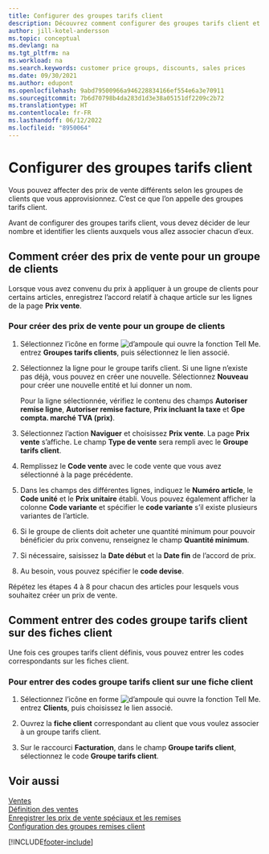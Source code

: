 ```yaml
---
title: Configurer des groupes tarifs client
description: Découvrez comment configurer des groupes tarifs client et créer des prix de vente pour ces groupes.
author: jill-kotel-andersson
ms.topic: conceptual
ms.devlang: na
ms.tgt_pltfrm: na
ms.workload: na
ms.search.keywords: customer price groups, discounts, sales prices
ms.date: 09/30/2021
ms.author: edupont
ms.openlocfilehash: 9abd79500966a946228834166ef554e6a3e70911
ms.sourcegitcommit: 7b6d70798b4da283d1d3e38a05151df2209c2b72
ms.translationtype: HT
ms.contentlocale: fr-FR
ms.lasthandoff: 06/12/2022
ms.locfileid: "8950064"
---
```

# <a name="set-up-customer-price-groups"></a>Configurer des groupes tarifs client
  
Vous pouvez affecter des prix de vente différents selon les groupes de clients que vous approvisionnez. C’est ce que l’on appelle des groupes tarifs client.

Avant de configurer des groupes tarifs client, vous devez décider de leur nombre et identifier les clients auxquels vous allez associer chacun d’eux.  

## <a name="how-to-create-sales-prices-for-a-group-of-customers"></a>Comment créer des prix de vente pour un groupe de clients  

Lorsque vous avez convenu du prix à appliquer à un groupe de clients pour certains articles, enregistrez l’accord relatif à chaque article sur les lignes de la page **Prix vente**.

### <a name="to-create-sales-prices-for-a-group-of-customers"></a>Pour créer des prix de vente pour un groupe de clients

1. Sélectionnez l’icône en forme ![d’ampoule qui ouvre la fonction Tell Me.](media/ui-search/search_small.png "Dites-moi ce que vous voulez faire") entrez **Groupes tarifs clients**, puis sélectionnez le lien associé.  

2. Sélectionnez la ligne pour le groupe tarifs client. Si une ligne n’existe pas déjà, vous pouvez en créer une nouvelle. Sélectionnez **Nouveau** pour créer une nouvelle entité et lui donner un nom.  
    
    Pour la ligne sélectionnée, vérifiez le contenu des champs **Autoriser remise ligne**, **Autoriser remise facture**, **Prix incluant la taxe** et **Gpe compta. marché TVA (prix)**. 
  
3. Sélectionnez l’action **Naviguer** et choisissez **Prix vente**. La page **Prix vente** s’affiche. Le champ **Type de vente** sera rempli avec le **Groupe tarifs client**.  
  
4. Remplissez le **Code vente** avec le code vente que vous avez sélectionné à la page précédente.  
  
5. Dans les champs des différentes lignes, indiquez le **Numéro article**, le **Code unité** et le **Prix unitaire** établi. Vous pouvez également afficher la colonne **Code variante** et spécifier le **code variante** s’il existe plusieurs variantes de l’article.  
  
6. Si le groupe de clients doit acheter une quantité minimum pour pouvoir bénéficier du prix convenu, renseignez le champ **Quantité minimum**.  

7. Si nécessaire, saisissez la **Date début** et la **Date fin** de l’accord de prix.  
  
8. Au besoin, vous pouvez spécifier le **code devise**.

Répétez les étapes 4 à 8 pour chacun des articles pour lesquels vous souhaitez créer un prix de vente.

## <a name="how-to-enter-customer-price-group-codes-on-customer-cards"></a>Comment entrer des codes groupe tarifs client sur des fiches client  

Une fois ces groupes tarifs client définis, vous pouvez entrer les codes correspondants sur les fiches client.

### <a name="to-enter-customer-price-group-codes-on-a-customer-card"></a>Pour entrer des codes groupe tarifs client sur une fiche client  

1. Sélectionnez l’icône en forme ![d’ampoule qui ouvre la fonction Tell Me.](media/ui-search/search_small.png "Dites-moi ce que vous voulez faire") entrez **Clients**, puis choisissez le lien associé.  

2. Ouvrez la **fiche client** correspondant au client que vous voulez associer à un groupe tarifs client.  

3. Sur le raccourci **Facturation**, dans le champ **Groupe tarifs client**, sélectionnez le code **Groupe tarifs client**.  


## <a name="see-also"></a>Voir aussi

[Ventes](sales-manage-sales.md)  
[Définition des ventes](sales-setup-sales.md)  
[Enregistrer les prix de vente spéciaux et les remises](sales-how-record-sales-price-discount-payment-agreements.md)  
[Configuration des groupes remises client](sales-how-to-set-up-customer-discount-groups.md)  

[!INCLUDE[footer-include](includes/footer-banner.md)]
